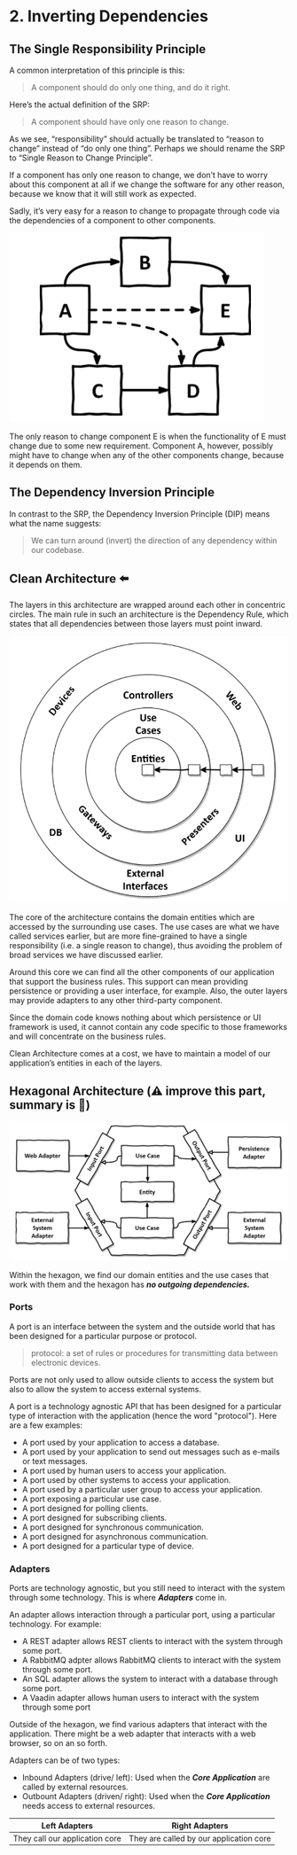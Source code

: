 # 2. Inverting Dependencies

## The Single Responsibility Principle  

A common interpretation of this principle is this:
> A component should do only one thing, and do it right.  

Here’s the actual definition of the SRP:
> A component should have only one reason to change.  

As we see, “responsibility” should actually be translated to “reason to change” instead of “do only one thing”. Perhaps we should rename the SRP to “Single Reason to Change Principle”.  

If a component has only one reason to change, we don’t have to worry about this component at all
if we change the software for any other reason, because we know that it will still work as expected.  

Sadly, it’s very easy for a reason to change to propagate through code via the dependencies of a
component to other components.  

![figure006](./images/figure006.png)  

The only reason to change component E is when the functionality of E must change due to some new requirement. Component A, however, possibly might have to change when any of the other components change, because it depends on them.  

## The Dependency Inversion Principle  

In contrast to the SRP, the Dependency Inversion Principle (DIP) means what the name suggests:  

> We can turn around (invert) the direction of any dependency within our codebase.  

## Clean Architecture  ⬅️

The layers in this architecture are wrapped around each other in concentric circles. The main rule in such an architecture is the Dependency Rule, which states that all dependencies between those layers must point inward.

![figure008](./images/figure008.png)  

The core of the architecture contains the domain entities which are accessed by the surrounding use cases. The use cases are what we have called services earlier, but are more fine-grained to have a single responsibility (i.e. a single reason to change), thus avoiding the problem of broad services we have discussed earlier.  

Around this core we can find all the other components of our application that support the business rules. This support can mean providing persistence or providing a user interface, for example. Also, the outer layers may provide adapters to any other third-party component.  

Since the domain code knows nothing about which persistence or UI framework is used, it cannot contain any code specific to those frameworks and will concentrate on the business rules. 

Clean Architecture comes at a cost, we have to maintain a model of our application’s entities in each of the layers.

## Hexagonal Architecture (⚠️ improve this part, summary is 💩)

![figure009](./images/figure009.png)  

Within the hexagon, we find our domain entities and the use cases that work with them and the hexagon has ***no outgoing dependencies.***  

### Ports  

A port is an interface between the system and the outside world that has been designed for a particular purpose or protocol.

> protocol: a set of rules or procedures for transmitting data between electronic devices.  

Ports are not only used to allow outside clients to access the system but also to allow the system to access external systems.  

A port is a technology agnostic API that has been designed for a particular type of interaction with the application (hence the word "protocol"). Here are a few examples:
- A port used by your application to access a database.
- A port used by your application to send out messages such as e-mails or text messages.
- A port used by human users to access your application.
- A port used by other systems to access your application.
- A port used by a particular user group to access your application.
- A port exposing a particular use case.
- A port designed for polling clients.
- A port designed for subscribing clients.
- A port designed for synchronous communication.
- A port designed for asynchronous communication.
- A port designed for a particular type of device.

### Adapters

Ports are technology agnostic, but you still need to interact with the system through some technology. This is where ***Adapters*** come in.

An adapter allows interaction through a particular port, using a particular technology. For example:
- A REST adapter allows REST clients to interact with the system through some port.
- A RabbitMQ adpter allows RabbitMQ clients to interact with the system through some port.
- An SQL adapter allows the system to interact with a database through some port.
- A Vaadin adapter allows human users to interact with the system through some port

Outside of the hexagon, we find various adapters that interact with the application. There might be a web adapter that interacts with a web browser, so on an so forth.  

Adapters can be of two types:
- Inbound Adapters (drive/ left): Used when the ***Core Application*** are called by external resources.
- Outbount Adapters (driven/ right): Used when the ***Core Application*** needs access to external resources.

|          Left Adapters         	|              Right Adapters             	|
|:------------------------------:	|:---------------------------------------:	|
| They call our application core 	| They are called by our application core 	|  

